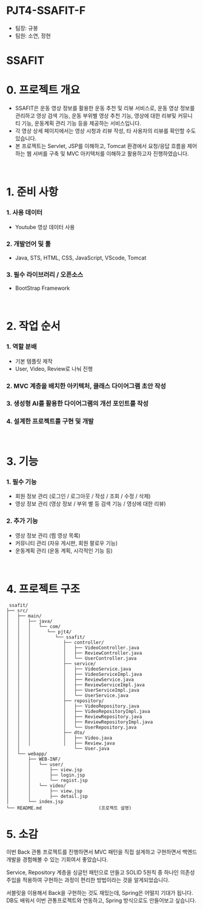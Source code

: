 # PJT4-SSAFIT-F
- 팀장: 규봉
- 팀원: 소연, 정현

# SSAFIT

# 0. 프로젝트 개요
- SSAFIT은 운동 영상 정보를 활용한 운동 추천 및 리뷰 서비스로, 운동 영상 정보를 관리하고 영상 검색 기능, 운동 부위별 영상 추천 기능, 영상에 대한 리뷰및 커뮤니티 기능, 운동계획 관리 기능 등을 제공하는 서비스입니다.
- 각 영상 상세 페이지에서는 영상 시청과 리뷰 작성, 타 사용자의 리뷰를 확인할 수도 있습니다.
- 본 프로젝트는 Servlet, JSP를 이해하고, Tomcat 환경에서 요청/응답 흐름을 제어하는 웹 서버를 구축 및 MVC 아키텍처를 이해하고 활용하고자 진행하였습니다.

<br>

# 1. 준비 사항
### 1. 사용 데이터
- Youtube 영상 데이터 사용

### 2. 개발언어 및 툴
- Java, STS, HTML, CSS, JavaScript, VScode, Tomcat

### 3. 필수 라이브러리 / 오픈소스
- BootStrap Framework

<br>

# 2. 작업 순서
### 1. 역할 분배
- 기본 템플릿 제작
- User, Video, Review로 나눠 진행

### 2. MVC 계층을 배치한 아키텍처, 클래스 다이어그램 초안 작성

### 3. 생성형 AI를 활용한 다이어그램의 개선 포인트를 작성

### 4. 설계한 프로젝트를 구현 및 개발

<br>

# 3. 기능
### 1. 필수 기능
- 회원 정보 관리 (로그인 / 로그아웃 / 작성 / 조회 / 수정 / 삭제)
- 영상 정보 관리 (영상 정보 / 부위 별 등 검색 기능 / 영상에 대한 리뷰)

### 2. 추가 기능
- 영상 정보 관리 (찜 영상 목록)
- 커뮤니티 관리 (자유 게시판, 회원 팔로우 기능)
- 운동계획 관리 (운동 계획, 시각적인 기능 등)

<br>

# 4. 프로젝트 구조
```
 ssafit/
├── src/
│   ├── main/
│   │   ├── java/
│   │   │   └── com/
│   │   │      └── pjt4/
│   │   │         └── ssafit/
│   │   │            ├── controller/      
│   │   │            │   ├── VideoController.java
│   │   │            │   ├── ReviewController.java
│   │   │            │   └── UserController.java
│   │   │            ├── service/              
│   │   │            │   ├── VideoService.java
│   │   │            │   ├── VideoServiceImpl.java
│   │   │            │   ├── ReviewService.java
│   │   │            │   ├── ReviewServiceImpl.java
│   │   │            │   ├── UserServiceImpl.java
│   │   │            │   └── UserService.java
│   │   │            ├── repository/        
│   │   │            │   ├── VideoRepository.java
│   │   │            │   ├── VideoRepositoryImpl.java
│   │   │            │   ├── ReviewRepository.java
│   │   │            │   ├── ReviewRepositoryImpl.java
│   │   │            │   └── UserRepository.java
│   │   │            ├── dto/        
│   │   │            │   ├── Video.java
│   │   │            │   ├── Review.java
│   │                    └── User.java
│   └── webapp/    
│       ├── WEB-INF/
│       │   └── user/            
│       │       ├── view.jsp          
│       │       ├── login.jsp           
│       │       └── regist.jsp         
│       │   └── video/            
│       │       ├── view.jsp          
│       │       ├── detail.jsp          
│       └── index.jsp            
└── README.md                     (프로젝트 설명)
```

# 5. 소감
이번 Back 관통 프로젝트를 진행하면서 MVC 패턴을 직접 설계하고 구현하면서 백엔드 개발을 경험해볼 수 있는 기회여서 좋았습니다.

Service, Repository 계층을 싱글턴 패턴으로 만들고 SOLID 5원칙 중 하나인 의존성 주입을 적용하여 구현하는 과정이 편리한 방법이라는 것을 알게되었습니다.

서블릿을 이용해서 Back을 구현하는 것도 재밌는데, Spring은 어떨지 기대가 됩니다. DB도 배워서 이번 관통프로젝트와 연동하고, Spring 방식으로도 만들어보고 싶습니다.


